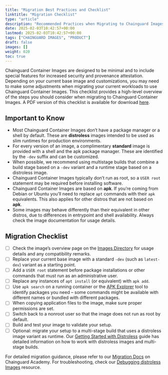 ```yaml
---
title: "Migration Best Practices and Checklist"
linktitle: "Migration Checklist"
type: "article"
description: "Recommended Practices when Migrating to Chainguard Images"
date: 2025-02-03T10:42:57+00:00
lastmod: 2025-02-03T10:42:57+00:00
tags: ["CHAINGUARD IMAGES", "PRODUCT"]
draft: false
images: []
weight: 020
toc: true
---
```


Chainguard Container Images are designed to be minimal and to include special features for increased security and provenance attestation. Depending on your current base image and customizations, you may need to make some adjustments when migrating your current workloads to use Chainguard Container Images. This checklist provides a high-level overview of the steps you should consider when migrating to Chainguard Container Images. A PDF version of this checklist is available for download [here](/downloads/migrating-to-chainguard-images.pdf).

## Important to Know

 - Most Chainguard Container Images don’t have a package manager or a shell by default. These are **distroless** images intended to be used as slim runtimes for production environments.
 - For every version of an image, a complimentary **standard** image is provided with a shell and the apk package manager. These are identified by the `-dev` suffix and can be customized.
 - When possible, we recommend using multistage builds that combine a build stage based on a `-dev` variant and a runtime stage based on a distroless image.
 - Chainguard Container Images typically don’t run as root, so a `USER root` statement may be required before installing software.
 - Chainguard Container Images are based on **apk**. If you’re coming from Debian or Ubuntu you’ll need to replace `apt` commands with their `apk` equivalents. This also applies for other distros that are not based on **apk**.
 - Some images may behave differently than their equivalent in other distros, due to differences in entrypoint and shell availability. Always check the image documentation for usage details.

## Migration Checklist
- [ ] Check the image’s overview page on the [Images Directory](https://images.chainguard.dev) for usage details and any compatibility remarks.
- [ ] Replace your current base image with a standard `-dev` (such as `latest-dev`) variant as a starting point.
- [ ] Add a `USER root` statement before package installations or other commands that must run as an administrative user.
- [ ] Replace any instances of `apt install` (or equivalent) with `apk add`.
- [ ] Use `apk search` on a running container or the [APK Explorer](https://apk.dag.dev/) tool to identify packages you need – some commands might be available with different names or bundled with different packages.
- [ ] When copying application files to the image, make sure proper permissions are set.
- [ ] Switch back to a nonroot user so that the image does not run as root by default.
- [ ] Build and test your image to validate your setup.
- [ ] Optional: migrate your setup to a multi-stage build that uses a distroless image variant as runtime. Our [Getting Started with Distroless](https://edu.chainguard.dev/chainguard/chainguard-images/about/getting-started-distroless/) guide has detailed information on how to work with distroless images and multi-stage builds.

For detailed migration guidance, please refer to our [Migration Docs](https://edu.chainguard.dev/chainguard/migration/) on Chainguard Academy. For troubleshooting, check our [Debugging distroless Images](https://edu.chainguard.dev/chainguard/chainguard-images/troubleshooting/debugging-distroless-images/) resource.
